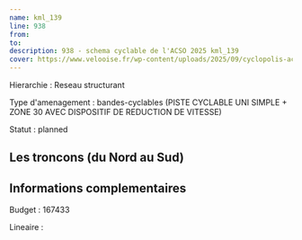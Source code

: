 ```yaml
---
name: kml_139 
line: 938
from: 
to:  
description: 938 - schema cyclable de l'ACSO 2025 kml_139 
cover: https://www.velooise.fr/wp-content/uploads/2025/09/cyclopolis-acso-default.jpg
---
```

Hierarchie : Reseau structurant

Type d'amenagement : bandes-cyclables (PISTE CYCLABLE UNI SIMPLE + ZONE 30 AVEC DISPOSITIF DE REDUCTION DE VITESSE)

Statut : planned

## Les troncons (du Nord au Sud)

## Informations complementaires

Budget  : 167433 

Lineaire :

